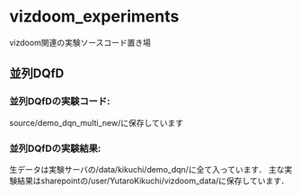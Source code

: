 # vizdoom_experiments
vizdoom関連の実験ソースコード置き場

## 並列DQfD
### 並列DQfDの実験コード:
source/demo_dqn_multi_new/に保存しています

### 並列DQfDの実験結果:
生データは実験サーバの/data/kikuchi/demo_dqn/に全て入っています．
主な実験結果はsharepointの/user/YutaroKikuchi/vizdoom_data/に保存しています．
